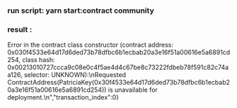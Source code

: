 ### run script: yarn start:contract community

### result :

Error in the contract class constructor (contract address: 0x030f4533e64d17d6ded73b78dfbc6b1ecbab20a3e16f51a00616e5a6891cd254, class hash: 0x00213010727ccca9c08e0c4f5ae4d4c67be8c73222fdbeb78f591c82c74aa126, selector: UNKNOWN):\nRequested ContractAddress(PatriciaKey(0x30f4533e64d17d6ded73b78dfbc6b1ecbab20a3e16f51a00616e5a6891cd254)) is unavailable for deployment.\n","transaction_index":0}
